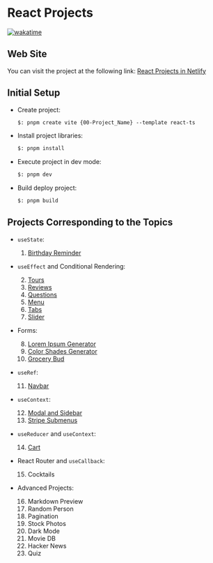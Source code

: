 # React Projects

[![wakatime](https://wakatime.com/badge/user/8ef73281-6d0a-4758-af11-fd880ca3009c/project/66a84bce-53ca-4472-80b1-682bc0e6195c.svg?style=for-the-badge)](https://wakatime.com/badge/user/8ef73281-6d0a-4758-af11-fd880ca3009c/project/66a84bce-53ca-4472-80b1-682bc0e6195c)

## Web Site

You can visit the project at the following link: [React Projects in Netlify](https://react-projects-ferrer.netlify.app/)

## Initial Setup

- Create project:

    ```txt
    $: pnpm create vite {00-Project_Name} --template react-ts
    ```

- Install project libraries:

    ```txt
    $: pnpm install
    ```

- Execute project in dev mode:

    ```txt
    $: pnpm dev
    ```

- Build deploy project:

    ```txt
    $: pnpm build
    ```

## Projects Corresponding to the Topics

- `useState`:

    1. [Birthday Reminder](https://birthday-reminder-ferrer.netlify.app/)

- `useEffect` and Conditional Rendering:

    2. [Tours](https://tours-ferrer.netlify.app/)
    3. [Reviews](https://reviews-ferrer.netlify.app/)
    4. [Questions](https://accordion-ferrer.netlify.app/)
    5. [Menu](https://menu-ferrer.netlify.app/)
    6. [Tabs](https://tabs-ferrer.netlify.app/)
    7. [Slider](https://slider-ferrer.netlify.app/)

- Forms:

    8. [Lorem Ipsum Generator](https://lorem-ipsum-ferrer.netlify.app/)
    9. [Color Shades Generator](https://color-generator-ferrer.netlify.app/)
    10. [Grocery Bud](https://grocery-bud-ferrer.netlify.app/)

- `useRef`:

    11. [Navbar](https://navbar-ferrer.netlify.app/)

- `useContext`:

    12. [Modal and Sidebar](https://sidebar-modal-ferrer.netlify.app/)
    13. [Stripe Submenus](https://stripe-submenus-ferrer.netlify.app/)

- `useReducer` and `useContext`:

    14. [Cart](https://cart-ferrer.netlify.app/)

- React Router and `useCallback`:

    15. Cocktails

- Advanced Projects:

    16. Markdown Preview
    17. Random Person
    18. Pagination
    19. Stock Photos
    20. Dark Mode
    21. Movie DB
    22. Hacker News
    23. Quiz
